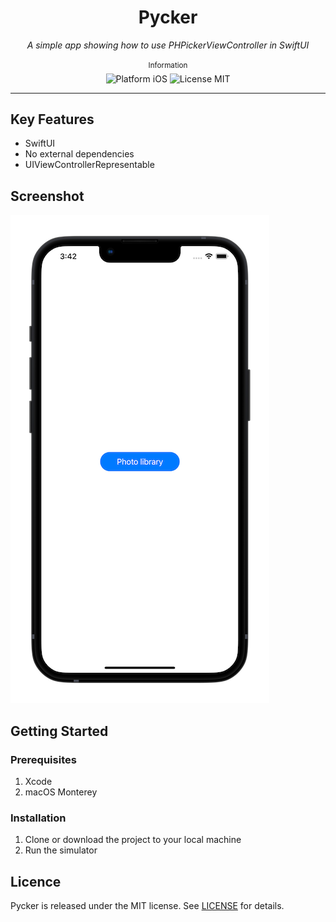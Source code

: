 <div align="center">
    <h1>Pycker</h1>
    <i>A simple app showing how to use PHPickerViewController in SwiftUI</i>
</div>

<br />

<div align="center">
    <sup>Information</sup>
    <br />
    <img alt="Platform iOS" src="https://img.shields.io/badge/platform-iOS-orange.svg" />
    <img alt="License MIT" src="https://img.shields.io/badge/licence-MIT-brightgreen.svg" />
</div>

---

## Key Features
- SwiftUI
- No external dependencies
- UIViewControllerRepresentable

## Screenshot
![App Screenshot](./Assets/Mockup.png)

## Getting Started

### Prerequisites
1. Xcode
2. macOS Monterey

### Installation
1. Clone or download the project to your local machine
2. Run the simulator

## Licence
Pycker is released under the MIT license. See [LICENSE](./LICENSE) for details.

